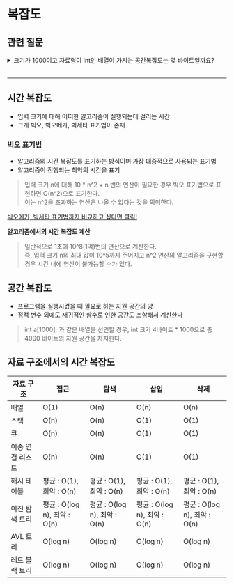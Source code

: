 # 복잡도

## 관련 질문
<details>
  <summary>
    크기가 1000이고 자료형이 int인 배열이 가지는 공간복잡도는 몇 바이트일까요?
  </summary>
  <blockquote>
    int 자료형은 4바이트이고 배열의 크기가 1000이므로 총 4000바이트의 공간복잡도를 차지합니다.
  </blockquote>
</details>
<br/>

<hr/>

## 시간 복잡도

- 입력 크기에 대해 어떠한 알고리즘이 실행되는데 걸리는 시간
- 크게 빅오, 빅오메가, 빅세타 표기법이 존재

### 빅오 표기법

- 알고리즘의 시간 복잡도를 표기하는 방식이며 가장 대중적으로 사용되는 표기법
- 알고리즘이 진행되는 최악의 시간을 표기

> 입력 크기 n에 대해 10 * n^2 + n 번의 연산이 필요한 경우 빅오 표기법으로 표현하면 O(n^2)으로 표기한다.<br/>
이는 n^2을 초과하는 연산은 나올 수 없다는 것을 의미한다.

[빅오메가, 빅세타 표기법까지 비교하고 싶다면 클릭!](https://bblackscene21.tistory.com/7)

**알고리즘에서의 시간 복잡도 계산**

> 일반적으로 1초에 10^8(1억)번의 연산으로 계산한다.<br/>
즉, 입력 크기 n의 최대 값이 10^5까지 주어지고 n^2 연산의 알고리즘을 구현할 경우 시간 내에 연산이 불가능할 수가 있다.

## 공간 복잡도

- 프로그램을 실행시켰을 때 필요로 하는 자원 공간의 양
- 정적 변수 외에도 재귀적인 함수로 인한 공간도 포함해서 계산한다

> int a[1000]; 과 같은 배열을 선언할 경우, int 크기 4바이트 * 1000으로 총 4000 바이트의 자원 공간을 차지한다.

## 자료 구조에서의 시간 복잡도

|자료 구조|접근|탐색|삽입|삭제|
|-|-|-|-|-|
|배열|O(1)|O(n)|O(n)|O(n)|
|스택|O(n)|O(n)|O(1)|O(1)|
|큐|O(n)|O(n)|O(1)|O(1)|
|이중 연결 리스트|O(n)|O(n)|O(1)|O(1)|
|해시 테이블|평균 : O(1), 최악 : O(n)|평균 : O(1), 최악 : O(n)|평균 : O(1), 최악 : O(n)|평균 : O(1), 최악 : O(n)|
|이진 탐색 트리|평균 : O(log n), 최악 : O(n)|평균 : O(log n), 최악 : O(n)|평균 : O(log n), 최악 : O(n)|평균 : O(log n), 최악 : O(n)|
|AVL 트리|O(log n)|O(log n)|O(log n)|O(log n)|
|레드 블랙 트리|O(log n)|O(log n)|O(log n)|O(log n)|
